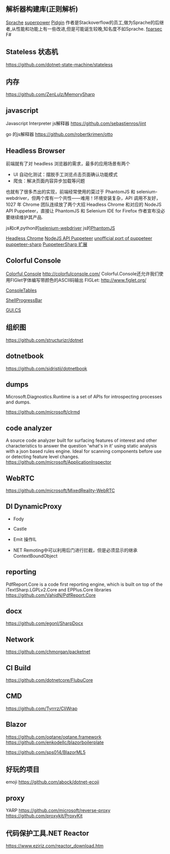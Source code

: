 
## 解析器构建库(正则解析)
[Sprache](https://github.com/sprache/Sprache)
[superpower](https://github.com/datalust/superpower)
[Pidgin](https://github.com/benjamin-hodgson/Pidgin) 作者是Stackoverflow的员工,做为Sprache的后继者,从性能和功能上有一些改进,但是可能诞生较晚,知名度不如Sprache.
[fparsec](https://github.com/stephan-tolksdorf/fparsec) F#

## Stateless 状态机
https://github.com/dotnet-state-machine/stateless

## 内存
https://github.com/ZenLulz/MemorySharp

## javascript
Javascript Interpreter js解释器
https://github.com/sebastienros/jint

go  的js解释器
https://github.com/robertkrimen/otto

## Headless Browser

前端就有了对 headless 浏览器的需求，最多的应用场景有两个

- UI 自动化测试：摆脱手工浏览点击页面确认功能模式
- 爬虫：解决页面内容异步加载等问题

也就有了很多杰出的实现，前端经常使用的莫过于 PhantomJS 和 selenium-webdriver，但两个库有一个共性——难用！环境安装复杂，API 调用不友好，1027 年 Chrome 团队连续放了两个大招 Headless Chrome 和对应的 NodeJS API Puppeteer，直接让 PhantomJS 和 Selenium IDE for Firefox 作者宣布没必要继续维护其产品.

js和c#,python的[selenium-webdriver](https://www.selenium.dev/selenium/docs/api/javascript/)
js的[PhantomJS ](https://phantomjs.org/)

[ Headless Chrome](https://chromium.googlesource.com/chromium/src/+/lkgr/headless/README.md)
[ NodeJS API Puppeteer](https://github.com/puppeteer/puppeteer)
[unofficial port of puppeteer](https://github.com/pyppeteer/pyppeteer)
[puppeteer-sharp](https://github.com/hardkoded/puppeteer-sharp)
[PuppeteerSharp 扩展](https://github.com/hlaueriksson/puppeteer-sharp-contrib)

## Colorful Console

[Colorful Console](https://github.com/tomakita/Colorful.Console)
http://colorfulconsole.com/
Colorful.Console还允许我们使用FIGlet字体编写带颜色的ASCII码输出
FIGLet: http://www.figlet.org/


[ConsoleTables](https://github.com/khalidabuhakmeh/ConsoleTables)

[ShellProgressBar](https://github.com/Mpdreamz/shellprogressbar)

[GUI.CS](https://github.com/migueldeicaza/gui.cs)


## 组织图
https://github.com/structurizr/dotnet


## dotnetbook
https://github.com/sidristij/dotnetbook

## dumps
Microsoft.Diagnostics.Runtime is a set of APIs for introspecting processes and dumps.

https://github.com/microsoft/clrmd

## code analyzer
A source code analyzer built for surfacing features of interest and other characteristics to answer the question 'what's in it' using static analysis with a json based rules engine. Ideal for scanning components before use or detecting feature level changes.
https://github.com/microsoft/ApplicationInspector


## WebRTC
https://github.com/microsoft/MixedReality-WebRTC

## DI DynamicProxy
- Fody

- Castle 

- Emit 操作IL

- NET Remoting中可以利用后门进行拦截，但是必须显示的继承ContextBoundObject

## reporting
PdfReport.Core is a code first reporting engine, which is built on top of the iTextSharp.LGPLv2.Core and EPPlus.Core libraries
https://github.com/VahidN/PdfReport.Core

## docx
https://github.com/egonl/SharpDocx

## Network
https://github.com/chmorgan/packetnet
##  CI Build
https://github.com/dotnetcore/FlubuCore

## CMD
https://github.com/Tyrrrz/CliWrap

## Blazor
https://github.com/oqtane/oqtane.framework
https://github.com/enkodellc/blazorboilerplate

https://github.com/sps014/BlazorML5

## 好玩的项目

emoji 
https://github.com/abock/dotnet-ecoji

## proxy
YARP  https://github.com/microsoft/reverse-proxy
https://github.com/proxykit/ProxyKit

## 代码保护工具.NET Reactor
https://www.eziriz.com/reactor_download.htm